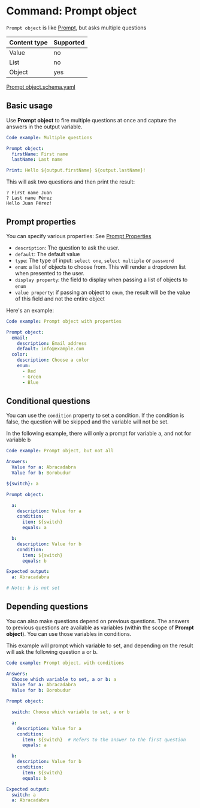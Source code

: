 # Command: Prompt object

`Prompt object` is like [Prompt](Prompt.spec.md), but asks multiple questions

| Content type | Supported |
|--------------|-----------|
| Value        | no        |
| List         | no        |
| Object       | yes       |

[Prompt object.schema.yaml](schema/Prompt%20object.schema.yaml)

## Basic usage

Use **Prompt object** to fire multiple questions at once and capture the answers in the output variable.

<!-- answers
First name: Juan
Last name: Pérez
-->

```yaml instacli
Code example: Multiple questions

Prompt object:
  firstName: First name
  lastName: Last name

Print: Hello ${output.firstName} ${output.lastName}!
```

This will ask two questions and then print the result:

```output
? First name Juan
? Last name Pérez
Hello Juan Pérez!
```

## Prompt properties

You can specify various properties: See [Prompt Properties](Prompt.spec.md#prompt-properties)

* `description`: The question to ask the user.
* `default`: The default value
* `type`: The type of input: `select one`, `select multiple` or `password`
* `enum`: a list of objects to choose from. This will render a dropdown list when presented to the user.
* `display property`: the field to display when passing a list of objects to `enum`
* `value property`: if passing an object to `enum`, the result will be the value of this field and not the entire object

Here's an example:

<!-- answers
Email address: info@example.com
Choose a color: Red
-->

```yaml instacli
Code example: Prompt object with properties

Prompt object:
  email:
    description: Email address
    default: info@example.com
  color:
    description: Choose a color
    enum:
      - Red
      - Green
      - Blue
```

## Conditional questions

You can use the `condition` property to set a condition. If the condition is false, the question will be skipped and the
variable will not be set.

In the following example, there will only a prompt for variable a, and not for variable b

```yaml instacli
Code example: Prompt object, but not all

Answers:
  Value for a: Abracadabra
  Value for b: Borobudur

${switch}: a

Prompt object:

  a:
    description: Value for a
    condition:
      item: ${switch}
      equals: a

  b:
    description: Value for b
    condition:
      item: ${switch}
      equals: b

Expected output:
  a: Abracadabra

# Note: b is not set
```

## Depending questions

You can also make questions depend on previous questions. The answers to previous questions are available as variables
(within the scope of **Prompt object**). You can use those variables in conditions.

This example will prompt which variable to set, and depending on the result will ask the following question a or b.

```yaml instacli
Code example: Prompt object, with conditions

Answers:
  Choose which variable to set, a or b: a
  Value for a: Abracadabra
  Value for b: Borobudur

Prompt object:

  switch: Choose which variable to set, a or b

  a:
    description: Value for a
    condition:
      item: ${switch}  # Refers to the answer to the first question
      equals: a

  b:
    description: Value for b
    condition:
      item: ${switch}
      equals: b

Expected output:
  switch: a
  a: Abracadabra
```
